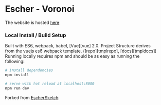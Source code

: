 Escher - Voronoi
===========

The website is hosted [here](http://voronoi-symmetry.surge.sh/)

### Local Install / Build Setup

Built with ES6, webpack, babel, [Vue][vue] 2.0. Project Structure derives from the vuejs es6 webpack template.
([repo][tmplrepo], [docs][tmpldocs])  Running locally requires npm and should be as easy as running the following:

``` bash
# install dependencies
npm install

# serve with hot reload at localhost:8080
npm run dev
```

Forked from [EscherSketch](https://github.com/levskaya/eschersketch)

